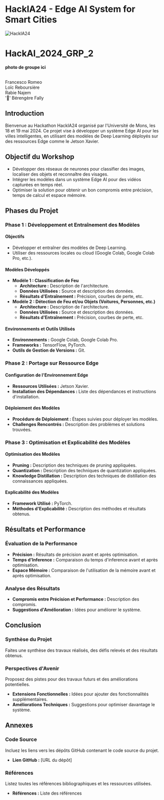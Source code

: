 # HackIA24 - Edge AI System for Smart Cities

![HackIA24](https://github.com/loicreboursiere/HackAI_2024_GRP_2/assets/170175731/b42a54a4-1f99-4fb1-ace2-ce26acee932c)


# HackAI_2024_GRP_2

**photo de groupe ici**

<br>Francesco Romeo
<br>Loïc Reboursière
<br>Rabie Najem
<br>':woman:' Bérengère Fally


## Introduction
Bienvenue au Hackathon HackIA24 organisé par l'Université de Mons, les 18 et 19 mai 2024. Ce projet vise à développer un système Edge AI pour les villes intelligentes, en utilisant des modèles de Deep Learning déployés sur des ressources Edge comme le Jetson Xavier.

## Objectif du Workshop
- Développer des réseaux de neurones pour classifier des images, localiser des objets et reconnaître des visages.
- Intégrer les modèles dans un système Edge AI pour des vidéos capturées en temps réel.
- Optimiser la solution pour obtenir un bon compromis entre précision, temps de calcul et espace mémoire.

## Phases du Projet

### Phase 1 : Développement et Entraînement des Modèles
#### Objectifs
- Développer et entraîner des modèles de Deep Learning.
- Utiliser des ressources locales ou cloud (Google Colab, Google Colab Pro, etc.).

#### Modèles Développés
- **Modèle 1 : Classification de Feu**
  - **Architecture :** Description de l'architecture.
  - **Données Utilisées :** Source et description des données.
  - **Résultats d'Entraînement :** Précision, courbes de perte, etc.
- **Modèle 2 : Détection de Feu et/ou Objets (Voitures, Personnes, etc.)**
  - **Architecture :** Description de l'architecture.
  - **Données Utilisées :** Source et description des données.
  - **Résultats d'Entraînement :** Précision, courbes de perte, etc.

#### Environnements et Outils Utilisés
- **Environnements :** Google Colab, Google Colab Pro.
- **Frameworks :** TensorFlow, PyTorch.
- **Outils de Gestion de Versions :** Git.

### Phase 2 : Portage sur Ressource Edge
#### Configuration de l'Environnement Edge
- **Ressources Utilisées :** Jetson Xavier.
- **Installation des Dépendances :** Liste des dépendances et instructions d'installation.

#### Déploiement des Modèles
- **Procédure de Déploiement :** Étapes suivies pour déployer les modèles.
- **Challenges Rencontrés :** Description des problèmes et solutions trouvées.

### Phase 3 : Optimisation et Explicabilité des Modèles
#### Optimisation des Modèles
- **Pruning :** Description des techniques de pruning appliquées.
- **Quantization :** Description des techniques de quantization appliquées.
- **Knowledge Distillation :** Description des techniques de distillation des connaissances appliquées.

#### Explicabilité des Modèles
- **Framework Utilisé :** PyTorch.
- **Méthodes d'Explicabilité :** Description des méthodes et résultats obtenus.

## Résultats et Performance
### Évaluation de la Performance
- **Précision :** Résultats de précision avant et après optimisation.
- **Temps d'Inference :** Comparaison du temps d'inference avant et après optimisation.
- **Espace Mémoire :** Comparaison de l'utilisation de la mémoire avant et après optimisation.

### Analyse des Résultats
- **Compromis entre Précision et Performance :** Description des compromis.
- **Suggestions d'Amélioration :** Idées pour améliorer le système.

## Conclusion
### Synthèse du Projet
Faites une synthèse des travaux réalisés, des défis relevés et des résultats obtenus.

### Perspectives d'Avenir
Proposez des pistes pour des travaux futurs et des améliorations potentielles.
- **Extensions Fonctionnelles :** Idées pour ajouter des fonctionnalités supplémentaires.
- **Améliorations Techniques :** Suggestions pour optimiser davantage le système.

## Annexes
### Code Source
Incluez les liens vers les dépôts GitHub contenant le code source du projet.
- **Lien GitHub :** [URL du dépôt]

### Références
Listez toutes les références bibliographiques et les ressources utilisées.
- **Références :** Liste des références


